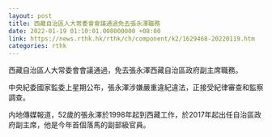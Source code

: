 ```yaml
---
layout: post
title: 西藏自治區人大常委會會議通過免去張永澤職務
date: 2022-01-19 01:10:01.000000000 +08:00
link: https://news.rthk.hk/rthk/ch/component/k2/1629468-20220119.htm
categories: rthk
---
```


西藏自治區人大常委會會議通過，免去張永澤西藏自治區政府副主席職務。

中央紀委國家監委上星期公布，張永澤涉嫌嚴重違紀違法，正接受紀律審查和監察調查。

内地傳媒報道，52歲的張永澤於1998年起到西藏工作，於2017年起出任自治區政府副主席，他是今年首個落馬的副部級官員。
